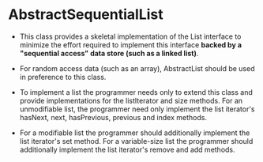 # AbstractSequentialList

- This class provides a skeletal implementation of the List interface to minimize the effort required to implement this interface **backed by a "sequential access" data store (such as a linked list)**.

- For random access data (such as an array), AbstractList should be used in preference to this class.

- To implement a list the programmer needs only to extend this class and provide implementations for the listIterator and size methods. For an unmodifiable list, the programmer need only implement the list iterator's hasNext, next, hasPrevious, previous and index methods.
  
- For a modifiable list the programmer should additionally implement the list iterator's set method. For a variable-size list the programmer should additionally implement the list iterator's remove and add methods.
  
